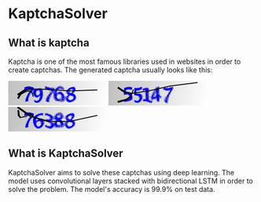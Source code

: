 # KaptchaSolver
## What is kaptcha
Kaptcha is one of the most famous libraries used in websites in order to create captchas. The generated captcha usually looks like this:

![Alt text](https://github.com/saeedghadiri/KaptchaGenerator/blob/master/samples/1.jpg?raw=true "Title")
![Alt text](https://github.com/saeedghadiri/KaptchaGenerator/blob/master/samples/2.png?raw=true "Title")
![Alt text](https://github.com/saeedghadiri/KaptchaGenerator/blob/master/samples/3.png?raw=true "Title")

## What is KaptchaSolver
KaptchaSolver aims to solve these captchas using deep learning. The model uses convolutional layers stacked with bidirectional LSTM in order to solve the problem. The model's accuracy is 99.9% on test data.
